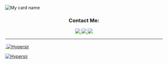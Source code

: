![My card name](https://cardivo.vercel.app/api?name=Hyper%20Sir&description=Hi,%20Welcome%20To%20My%20Profile%20❤&image=https://i.imgur.com/bBKeJKo.jpeg?q=tbn:ANd9GcR7aMC3bf4bg4l_nhYS2Un9FXbFYcB4T83Shjk8xSUZDh_D61LFpzbpeqLW&s=10?v=4&backgroundColor=%23ecf0f1&instagram=hyper_sir_&github=Hypersir&)

<h3 align="center">Contact Me:</h3>
<p align="center">
  <a href="https://wa.me/917025967090"><img src="https://img.shields.io/badge/WhatsApp-25D366?style=for-the-badge&logo=whatsapp&logoColor=white" />
  <a href="https://instagram.com/hyper_sir_"><img src="https://img.shields.io/badge/Instagram-E4405F?style=for-the-badge&logo=instagram&logoColor=white" />
  <a href="https://github.com/Hypersir"><img src="https://img.shields.io/badge/-GitHub-black?style=flat-square&logo=github" /> 

----


<p>&nbsp;<img align="center" src="https://github-readme-stats.vercel.app/api?username=Hypersir&show_icons=true&theme=dark&locale=en" alt="Hypersir" /></p>

<p><img align="center" src="https://github-readme-streak-stats.herokuapp.com/?user=xxirfanx&theme=dark" alt="Hypersir" /></p>
</p>
 
